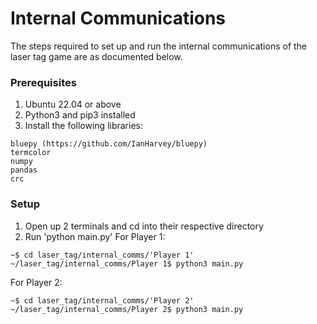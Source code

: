# Internal Communications
The steps required to set up and run the internal communications of the laser tag game are as documented below.


### Prerequisites
1. Ubuntu 22.04 or above
2. Python3 and pip3 installed
3. Install the following libraries:
```
bluepy (https://github.com/IanHarvey/bluepy)  
termcolor
numpy
pandas
crc
```

### Setup

1. Open up 2 terminals and cd into their respective directory 
2. Run 'python main.py'
For Player 1: 
``` 
~$ cd laser_tag/internal_comms/'Player 1'
~/laser_tag/internal_comms/Player 1$ python3 main.py
```
For Player 2:
``` 
~$ cd laser_tag/internal_comms/'Player 2'
~/laser_tag/internal_comms/Player 2$ python3 main.py
```